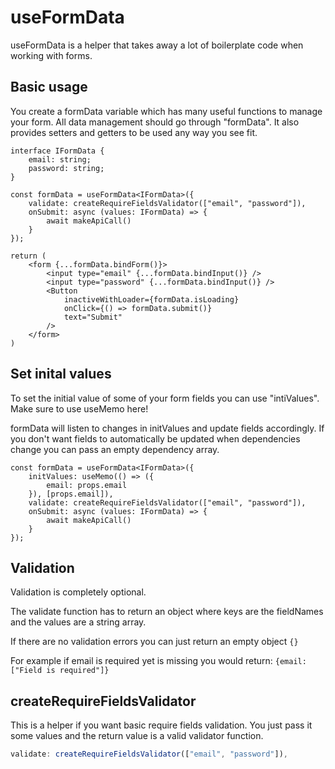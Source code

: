 # useFormData

useFormData is a helper that takes away a lot of boilerplate code when working with forms.

## Basic usage

You create a formData variable which has many useful functions to manage your form.
All data management should go through "formData".
It also provides setters and getters to be used any way you see fit.

```tsx
interface IFormData {
    email: string;
    password: string;
}

const formData = useFormData<IFormData>({
    validate: createRequireFieldsValidator(["email", "password"]),
    onSubmit: async (values: IFormData) => {
        await makeApiCall()
    }
});

return (
    <form {...formData.bindForm()}>
        <input type="email" {...formData.bindInput()} />
        <input type="password" {...formData.bindInput()} />
        <Button
            inactiveWithLoader={formData.isLoading}
            onClick={() => formData.submit()}
            text="Submit"
        />
    </form>
)
```

## Set inital values

To set the initial value of some of your form fields you can use "intiValues".
Make sure to use useMemo here!

formData will listen to changes in initValues and update fields accordingly.
If you don't want fields to automatically be updated when dependencies change
you can pass an empty dependency array.

```tsx
const formData = useFormData<IFormData>({
    initValues: useMemo(() => ({
        email: props.email
    }), [props.email]),
    validate: createRequireFieldsValidator(["email", "password"]),
    onSubmit: async (values: IFormData) => {
        await makeApiCall()
    }
});
```

## Validation

Validation is completely optional.

The validate function has to return an object where keys are the fieldNames
and the values are a string array.

If there are no validation errors you can just return an empty object `{}`

For example if email is required yet is missing you would return:
`{email: ["Field is required"]}`

## createRequireFieldsValidator

This is a helper if you want basic require fields validation.
You just pass it some values and the return value is a valid validator function.

```ts
validate: createRequireFieldsValidator(["email", "password"]),
```
